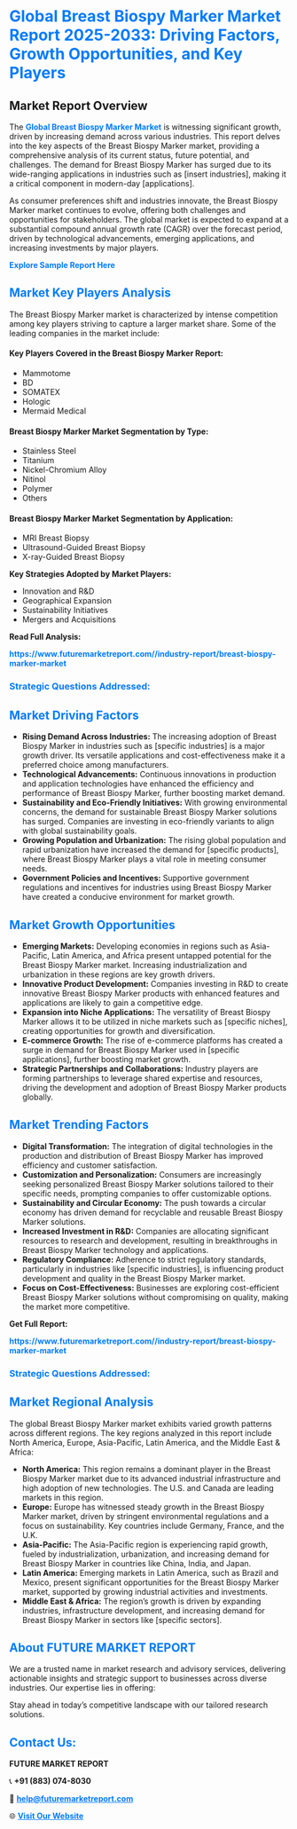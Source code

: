 <h1 style="color: #007BFF;">Global Breast Biospy Marker Market Report 2025-2033: Driving Factors, Growth Opportunities, and Key Players</h1>

<section id="overview">
<h2>Market Report Overview</h2>
<p>The <a href="https://www.futuremarketreport.com//industry-report/breast-biospy-marker-market" style="color: #007BFF; text-decoration: none;"><strong>Global Breast Biospy Marker Market</strong></a> is witnessing significant growth, driven by increasing demand across various industries. This report delves into the key aspects of the Breast Biospy Marker market, providing a comprehensive analysis of its current status, future potential, and challenges. The demand for Breast Biospy Marker has surged due to its wide-ranging applications in industries such as [insert industries], making it a critical component in modern-day [applications].</p>
<p>As consumer preferences shift and industries innovate, the Breast Biospy Marker market continues to evolve, offering both challenges and opportunities for stakeholders. The global market is expected to expand at a substantial compound annual growth rate (CAGR) over the forecast period, driven by technological advancements, emerging applications, and increasing investments by major players.</p>
</section>

<section id="overview">
<p><a href="https://www.futuremarketreport.com//request-sample/reportId=78583" style="color: #007BFF; text-decoration: none;"><strong>Explore Sample Report Here</strong></a></p>
</section>

<section id="key-players">
<h2 style="color: #007BFF;">Market Key Players Analysis</h2>
<p>The Breast Biospy Marker market is characterized by intense competition among key players striving to capture a larger market share. Some of the leading companies in the market include:</p>
<h4>Key Players Covered in the Breast Biospy Marker Report:</h4>
<ul><li>Mammotome</li><li>BD</li><li>SOMATEX</li><li>Hologic</li><li>Mermaid Medical</li></ul>
<h4>Breast Biospy Marker Market Segmentation by Type:</h4>
<ul><li>Stainless Steel</li><li>Titanium</li><li>Nickel-Chromium Alloy</li><li>Nitinol</li><li>Polymer</li><li>Others</li></ul>

<h4>Breast Biospy Marker Market Segmentation by Application:</h4>
<ul><li>MRI Breast Biopsy</li><li>Ultrasound-Guided Breast Biopsy</li><li>X-ray-Guided Breast Biopsy</li></ul>
<p><strong>Key Strategies Adopted by Market Players:</strong></p>
<ul>
<li>Innovation and R&D</li>
<li>Geographical Expansion</li>
<li>Sustainability Initiatives</li>
<li>Mergers and Acquisitions</li>
</ul>
</section>

<section>
<p><strong>Read Full Analysis: </strong></p><a href="https://www.futuremarketreport.com//industry-report/breast-biospy-marker-market" style="color: #007BFF; text-decoration: none;"><strong>https://www.futuremarketreport.com//industry-report/breast-biospy-marker-market</strong></a>
<h3 style="color: #007BFF;">Strategic Questions Addressed:</h3>
</section>

<section id="driving-factors">
<h2 style="color: #007BFF;">Market Driving Factors</h2>
<ul>
<li><strong>Rising Demand Across Industries:</strong> The increasing adoption of Breast Biospy Marker in industries such as [specific industries] is a major growth driver. Its versatile applications and cost-effectiveness make it a preferred choice among manufacturers.</li>
<li><strong>Technological Advancements:</strong> Continuous innovations in production and application technologies have enhanced the efficiency and performance of Breast Biospy Marker, further boosting market demand.</li>
<li><strong>Sustainability and Eco-Friendly Initiatives:</strong> With growing environmental concerns, the demand for sustainable Breast Biospy Marker solutions has surged. Companies are investing in eco-friendly variants to align with global sustainability goals.</li>
<li><strong>Growing Population and Urbanization:</strong> The rising global population and rapid urbanization have increased the demand for [specific products], where Breast Biospy Marker plays a vital role in meeting consumer needs.</li>
<li><strong>Government Policies and Incentives:</strong> Supportive government regulations and incentives for industries using Breast Biospy Marker have created a conducive environment for market growth.</li>
</ul>
</section>

<section id="growth-opportunities">
<h2 style="color: #007BFF;">Market Growth Opportunities</h2>
<ul>
<li><strong>Emerging Markets:</strong> Developing economies in regions such as Asia-Pacific, Latin America, and Africa present untapped potential for the Breast Biospy Marker market. Increasing industrialization and urbanization in these regions are key growth drivers.</li>
<li><strong>Innovative Product Development:</strong> Companies investing in R&D to create innovative Breast Biospy Marker products with enhanced features and applications are likely to gain a competitive edge.</li>
<li><strong>Expansion into Niche Applications:</strong> The versatility of Breast Biospy Marker allows it to be utilized in niche markets such as [specific niches], creating opportunities for growth and diversification.</li>
<li><strong>E-commerce Growth:</strong> The rise of e-commerce platforms has created a surge in demand for Breast Biospy Marker used in [specific applications], further boosting market growth.</li>
<li><strong>Strategic Partnerships and Collaborations:</strong> Industry players are forming partnerships to leverage shared expertise and resources, driving the development and adoption of Breast Biospy Marker products globally.</li>
</ul>
</section>

<section id="trending-factors">
<h2 style="color: #007BFF;">Market Trending Factors</h2>
<ul>
<li><strong>Digital Transformation:</strong> The integration of digital technologies in the production and distribution of Breast Biospy Marker has improved efficiency and customer satisfaction.</li>
<li><strong>Customization and Personalization:</strong> Consumers are increasingly seeking personalized Breast Biospy Marker solutions tailored to their specific needs, prompting companies to offer customizable options.</li>
<li><strong>Sustainability and Circular Economy:</strong> The push towards a circular economy has driven demand for recyclable and reusable Breast Biospy Marker solutions.</li>
<li><strong>Increased Investment in R&D:</strong> Companies are allocating significant resources to research and development, resulting in breakthroughs in Breast Biospy Marker technology and applications.</li>
<li><strong>Regulatory Compliance:</strong> Adherence to strict regulatory standards, particularly in industries like [specific industries], is influencing product development and quality in the Breast Biospy Marker market.</li>
<li><strong>Focus on Cost-Effectiveness:</strong> Businesses are exploring cost-efficient Breast Biospy Marker solutions without compromising on quality, making the market more competitive.</li>
</ul>
</section>

<section>
<p><strong>Get Full Report: </strong></p><a href="https://www.futuremarketreport.com//industry-report/breast-biospy-marker-market" style="color: #007BFF; text-decoration: none;"><strong>https://www.futuremarketreport.com//industry-report/breast-biospy-marker-market</strong></a>
<h3 style="color: #007BFF;">Strategic Questions Addressed:</h3>
</section>


<section id="regional-analysis">
<h2 style="color: #007BFF;">Market Regional Analysis</h2>
<p>The global Breast Biospy Marker market exhibits varied growth patterns across different regions. The key regions analyzed in this report include North America, Europe, Asia-Pacific, Latin America, and the Middle East & Africa:</p>
<ul>
<li><strong>North America:</strong> This region remains a dominant player in the Breast Biospy Marker market due to its advanced industrial infrastructure and high adoption of new technologies. The U.S. and Canada are leading markets in this region.</li>
<li><strong>Europe:</strong> Europe has witnessed steady growth in the Breast Biospy Marker market, driven by stringent environmental regulations and a focus on sustainability. Key countries include Germany, France, and the U.K.</li>
<li><strong>Asia-Pacific:</strong> The Asia-Pacific region is experiencing rapid growth, fueled by industrialization, urbanization, and increasing demand for Breast Biospy Marker in countries like China, India, and Japan.</li>
<li><strong>Latin America:</strong> Emerging markets in Latin America, such as Brazil and Mexico, present significant opportunities for the Breast Biospy Marker market, supported by growing industrial activities and investments.</li>
<li><strong>Middle East & Africa:</strong> The region’s growth is driven by expanding industries, infrastructure development, and increasing demand for Breast Biospy Marker in sectors like [specific sectors].</li>
</ul>
</section>

<footer>
<h2 style="color: #007BFF;">About FUTURE MARKET REPORT</h2>
<p>We are a trusted name in market research and advisory services, delivering actionable insights and strategic support to businesses across diverse industries. Our expertise lies in offering:</p>

<p>Stay ahead in today’s competitive landscape with our tailored research solutions.</p>

<h2 style="color: #007BFF;">Contact Us:</h2>
<p><strong>FUTURE MARKET REPORT</strong></p>
<p>📞 <strong>+91 (883) 074-8030</strong></p>
<p>📧 <strong><a href="mailto:help@futuremarketreport.com" style="color: #007BFF;">help@futuremarketreport.com</a></strong></p>
<p>🌐 <strong><a href="https://www.futuremarketreport.com/" style="color: #007BFF;">Visit Our Website</a></strong></p>
</footer>